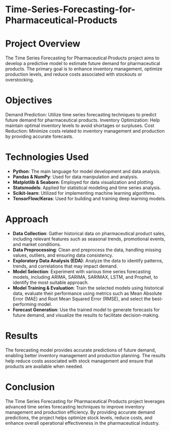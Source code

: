 # Time-Series-Forecasting-for-Pharmaceutical-Products
# Project Overview
The Time Series Forecasting for Pharmaceutical Products project aims to develop a predictive model to estimate future demand for pharmaceutical products. The primary goal is to enhance inventory management, optimize production levels, and reduce costs associated with stockouts or overstocking.

# Objectives
Demand Prediction: Utilize time series forecasting techniques to predict future demand for pharmaceutical products.
Inventory Optimization: Help maintain optimal inventory levels to avoid shortages or surpluses.
Cost Reduction: Minimize costs related to inventory management and production by providing accurate forecasts.
# Technologies Used
- **Python**: The main language for model development and data analysis.
- **Pandas & NumPy**: Used for data manipulation and analysis.
- **Matplotlib & Seaborn**: Employed for data visualization and plotting.
- **Statsmodels**: Applied for statistical modeling and time series analysis.
- **Scikit-learn**: Utilized for implementing machine learning algorithms.
- **TensorFlow/Keras**: Used for building and training deep learning models.
# Approach
- **Data Collection**: Gather historical data on pharmaceutical product sales, including relevant features such as seasonal trends, promotional events, and market conditions.
- **Data Preprocessing**: Clean and preprocess the data, handling missing values, outliers, and ensuring data consistency.
- **Exploratory Data Analysis (EDA)**: Analyze the data to identify patterns, trends, and correlations that may impact demand.
- **Model Selection**: Experiment with various time series forecasting models, including ARIMA, SARIMA, SARIMAX, LSTM, and Prophet, to identify the most suitable approach.
- **Model Training & Evaluation**: Train the selected models using historical data, evaluate their performance using metrics such as Mean Absolute Error (MAE) and Root Mean Squared Error (RMSE), and select the best-performing model.
- **Forecast Generation**: Use the trained model to generate forecasts for future demand, and visualize the results to facilitate decision-making.
# Results
The forecasting model provides accurate predictions of future demand, enabling better inventory management and production planning. The results help reduce costs associated with stock management and ensure that products are available when needed.
# Conclusion
The Time Series Forecasting for Pharmaceutical Products project leverages advanced time series forecasting techniques to improve inventory management and production efficiency. By providing accurate demand predictions, the project helps optimize stock levels, reduce costs, and enhance overall operational effectiveness in the pharmaceutical industry.
